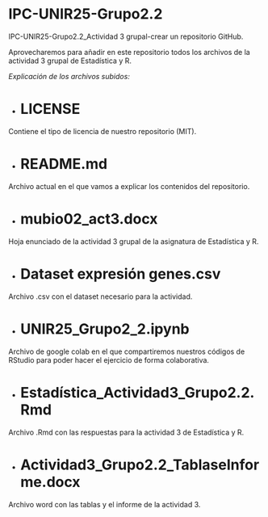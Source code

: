 # IPC-UNIR25-Grupo2.2
IPC-UNIR25-Grupo2.2_Actividad 3 grupal-crear un repositorio GitHub. 

Aprovecharemos para añadir en este repositorio todos los archivos de la actividad 3 grupal de Estadística y R.

*Explicación de los archivos subidos:*

- # LICENSE
  
Contiene el tipo de licencia de nuestro repositorio (MIT).

- # README.md
  
Archivo actual en el que vamos a explicar los contenidos del repositorio.

- # mubio02_act3.docx
  
Hoja enunciado de la actividad 3 grupal de la asignatura de Estadística y R.

- # Dataset expresión genes.csv
  
Archivo .csv con el dataset necesario para la actividad.

- # UNIR25_Grupo2_2.ipynb
  
Archivo de google colab en el que compartiremos nuestros códigos de RStudio para poder hacer el ejercicio de forma colaborativa.

- # Estadística_Actividad3_Grupo2.2.Rmd
  
Archivo .Rmd con las respuestas para la actividad 3 de Estadística y R.

- # Actividad3_Grupo2.2_TablaseInforme.docx

Archivo word con las tablas y el informe de la actividad 3.
